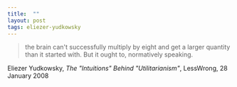 ```yaml
---
title:  ""
layout: post
tags: eliezer-yudkowsky
---
```


> the brain can't successfully multiply by eight and get a larger quantity than it started with.  But it ought to, normatively speaking.

Eliezer Yudkowsky, _The "Intuitions" Behind "Utilitarianism"_, LessWrong, 28 January 2008